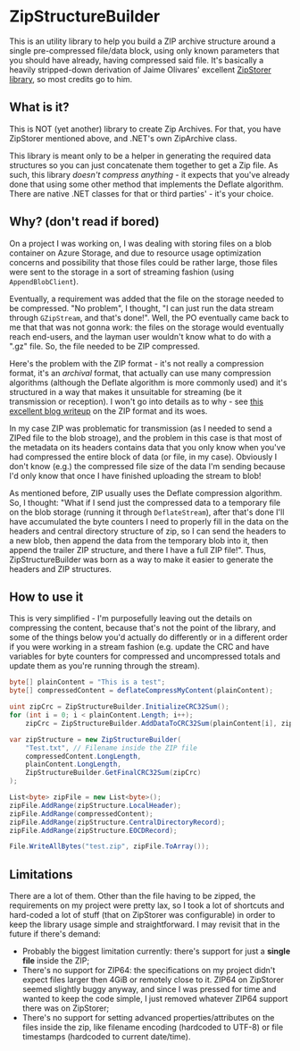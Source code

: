 # ZipStructureBuilder

This is an utility library to help you build a ZIP archive structure around a single pre-compressed file/data block, using only known parameters that you should have already, having compressed said file. It's basically a heavily stripped-down derivation of Jaime Olivares' excellent [ZipStorer library](https://github.com/jaime-olivares/zipstorer), so most credits go to him.

## What is it?

This is NOT (yet another) library to create Zip Archives. For that, you have ZipStorer mentioned above, and .NET's own ZipArchive class.

This library is meant only to be a helper in generating the required data structures so you can just concatenate them together to get a Zip file. As such, this library *doesn't compress anything* - it expects that you've already done that using some other method that implements the Deflate algorithm. There are native .NET classes for that or third parties' - it's your choice.

## Why? (don't read if bored)

On a project I was working on, I was dealing with storing files on a blob container on Azure Storage, and due to resource usage optimization concerns and possibility that those files could be rather large, those files were sent to the storage in a sort of streaming fashion (using `AppendBlobClient`).

Eventually, a requirement was added that the file on the storage needed to be compressed. "No problem", I thought, "I can just run the data stream through `GZipStream`, and that's done!". Well, the PO eventually came back to me that that was not gonna work: the files on the storage would eventually reach end-users, and the layman user wouldn't know what to do with a ".gz" file. So, the file needed to be ZIP compressed.

Here's the problem with the ZIP format - it's not really a compression format, it's an *archival* format, that actually can use many compression algorithms (although the Deflate algorithm is  more commonly used) and it's structured in a way that makes it unsuitable for streaming (be it transmission or reception). I won't go into details as to why - see [this excellent blog writeup](https://games.greggman.com/game/zip-rant/) on the ZIP format and its woes.

In my case ZIP was problematic for transmission (as I needed to send a ZIPed file to the blob stroage), and the problem in this case is that most of the metadata on its headers contains data that you only know when you've had compressed the entire block of data (or file, in my case). Obviously I don't know (e.g.) the compressed file size of the data I'm sending because I'd only know that once I have finished uploading the stream to blob!

As mentioned before, ZIP usually uses the Deflate compression algorithm. So, I thought: "What if I send just the compressed data to a temporary file on the blob storage (running it through `DeflateStream`), after that's done I'll have accumulated the byte counters I need to properly fill in the data on the headers and central directory structure of zip, so I can send the headers to a new blob, then append the data from the temporary blob into it, then append the trailer ZIP structure, and there I have a full ZIP file!". Thus, ZipStructureBuilder was born as a way to make it easier to generate the headers and ZIP structures.

## How to use it

This is very simplified - I'm purposefully leaving out the details on compressing the content, because that's not the point of the library, and some of the things below you'd actually do differently or in a different order if you were working in a stream fashion (e.g. update the CRC and have variables for byte counters for compressed and uncompressed totals and update them as you're running through the stream).

````csharp
byte[] plainContent = "This is a test";
byte[] compressedContent = deflateCompressMyContent(plainContent);

uint zipCrc = ZipStructureBuilder.InitializeCRC32Sum();
for (int i = 0; i < plainContent.Length; i++);
	zipCrc = ZipStructureBuilder.AddDataToCRC32Sum(plainContent[i], zipCrc);

var zipStructure = new ZipStructureBuilder(
	"Test.txt", // Filename inside the ZIP file
	compressedContent.LongLength,
	plainContent.LongLength,
	ZipStructureBuilder.GetFinalCRC32Sum(zipCrc)
);

List<byte> zipFile = new List<byte>();
zipFile.AddRange(zipStructure.LocalHeader);
zipFile.AddRange(compressedContent);
zipFile.AddRange(zipStructure.CentralDirectoryRecord);
zipFile.AddRange(zipStructure.EOCDRecord);

File.WriteAllBytes("test.zip", zipFile.ToArray());
````

## Limitations

There are a lot of them. Other than the file having to be zipped, the requirements on my project were pretty lax, so I took a lot of shortcuts and hard-coded a lot of stuff (that on ZipStorer was configurable) in order to keep the library usage simple and straightforward. I may revisit that in the future if there's demand:

 - Probably the biggest limitation currently: there's support for just a **single file** inside the ZIP;
 - There's no support for ZIP64: the specifications on my project didn't expect files larger then 4GiB or remotely close to it. ZIP64 on ZipStorer seemed slightly buggy anyway, and since I was pressed for time and wanted to keep the code simple, I just removed whatever ZIP64 support there was on ZipStorer;
 - There's no support for setting advanced properties/attributes on the files inside the zip, like filename encoding (hardcoded to UTF-8) or file timestamps (hardcoded to current date/time).
